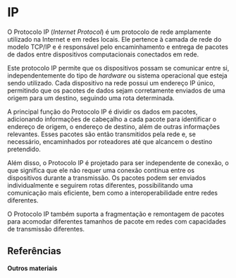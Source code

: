 

# IP


O Protocolo IP (*Internet Protocol*) é um protocolo de rede amplamente utilizado na Internet e em redes locais. Ele pertence à camada de rede do modelo TCP/IP e é responsável pelo encaminhamento e entrega de pacotes de dados entre dispositivos computacionais conectados em rede.

Este protocolo IP permite que os dispositivos possam se comunicar entre si, independentemente do tipo de *hardware* ou sistema operacional que esteja sendo utilizado. Cada dispositivo na rede possui um endereço IP único, permitindo que os pacotes de dados sejam corretamente enviados de uma origem para um destino, seguindo uma rota determinada.

A principal função do Protocolo IP é dividir os dados em pacotes, adicionando informações de cabeçalho a cada pacote para identificar o endereço de origem, o endereço de destino, além de outras informações relevantes. Esses pacotes são então transmitidos pela rede e, se necessário, encaminhados por roteadores até que alcancem o destino pretendido.

Além disso, o Protocolo IP é projetado para ser independente de conexão, o que significa que ele não requer uma conexão contínua entre os dispositivos durante a transmissão. Os pacotes podem ser enviados individualmente e seguirem rotas diferentes, possibilitando uma comunicação mais eficiente, bem como a interoperabilidade entre redes diferentes.

O Protocolo IP também suporta a fragmentação e remontagem de pacotes para acomodar diferentes tamanhos de pacote em redes com capacidades de transmissão diferentes.






## Referências


**Outros materiais**  





 
